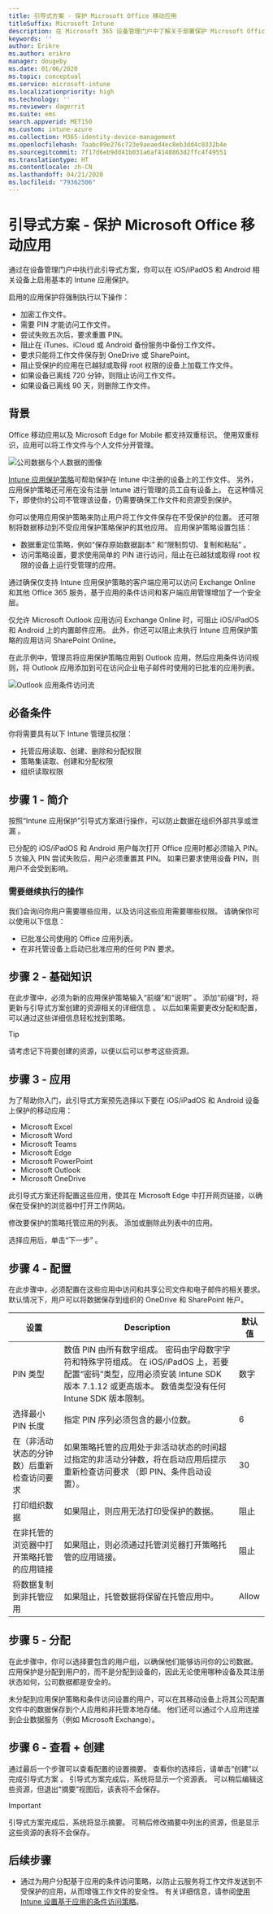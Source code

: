 ```yaml
---
title: 引导式方案 - 保护 Microsoft Office 移动应用
titleSuffix: Microsoft Intune
description: 在 Microsoft 365 设备管理门户中了解关于部署保护 Microsoft Office 移动应用的引导式方案。
keywords: ''
author: Erikre
ms.author: erikre
manager: dougeby
ms.date: 01/06/2020
ms.topic: conceptual
ms.service: microsoft-intune
ms.localizationpriority: high
ms.technology: ''
ms.reviewer: dagerrit
ms.suite: ems
search.appverid: MET150
ms.custom: intune-azure
ms.collection: M365-identity-device-management
ms.openlocfilehash: 7aabc09e276c723e9aeaed4ec8eb3dd4c0332b4e
ms.sourcegitcommit: 7f17d6eb9dd41b031a6af4148863d2ffc4f49551
ms.translationtype: HT
ms.contentlocale: zh-CN
ms.lasthandoff: 04/21/2020
ms.locfileid: "79362506"
---
```

# <a name="guided-scenario---secure-microsoft-office-mobile-apps"></a>引导式方案 - 保护 Microsoft Office 移动应用

通过在设备管理门户中执行此引导式方案，你可以在 iOS/iPadOS 和 Android 相关设备上启用基本的 Intune 应用保护。

启用的应用保护将强制执行以下操作：

- 加密工作文件。
- 需要 PIN 才能访问工作文件。
- 尝试失败五次后，要求重置 PIN。
- 阻止在 iTunes、iCloud 或 Android 备份服务中备份工作文件。  
- 要求只能将工作文件保存到 OneDrive 或 SharePoint。
- 阻止受保护的应用在已越狱或取得 root 权限的设备上加载工作文件。
- 如果设备已离线 720 分钟，则阻止访问工作文件。
- 如果设备已离线 90 天，则删除工作文件。

## <a name="background"></a>背景

Office 移动应用以及 Microsoft Edge for Mobile 都支持双重标识。 使用双重标识，应用可以将工作文件与个人文件分开管理。 

![公司数据与个人数据的图像](./media/guided-scenarios-office-mobile/guided-scenarios-office-mobile-01.png)

[Intune 应用保护策略](../apps/app-protection-policy.md)可帮助保护在 Intune 中注册的设备上的工作文件。 另外，应用保护策略还可用在没有注册 Intune 进行管理的员工自有设备上。 在这种情况下，即使你的公司不管理该设备，仍需要确保工作文件和资源受到保护。

你可以使用应用保护策略来防止用户将工作文件保存在不受保护的位置。 还可限制将数据移动到不受应用保护策略保护的其他应用。 应用保护策略设置包括：

- 数据重定位策略，例如“保存原始数据副本”  和“限制剪切、复制和粘贴”  。
- 访问策略设置，要求使用简单的 PIN 进行访问，阻止在已越狱或取得 root 权限的设备上运行受管理的应用。

通过确保仅支持 Intune 应用保护策略的客户端应用可以访问 Exchange Online 和其他 Office 365 服务，基于应用的条件访问和客户端应用管理增加了一个安全层。

仅允许 Microsoft Outlook 应用访问 Exchange Online 时，可阻止 iOS/iPadOS 和 Android 上的内置邮件应用。 此外，你还可以阻止未执行 Intune 应用保护策略的应用访问 SharePoint Online。

在此示例中，管理员将应用保护策略应用到 Outlook 应用，然后应用条件访问规则，将 Outlook 应用添加到可在访问企业电子邮件时使用的已批准的应用列表。

![Outlook 应用条件访问流](./media/guided-scenarios-office-mobile/guided-scenarios-office-mobile-02.png)

## <a name="prerequisites"></a>必备条件

你将需要具有以下 Intune 管理员权限：

- 托管应用读取、创建、删除和分配权限
- 策略集读取、创建和分配权限
- 组织读取权限

## <a name="step-1---introduction"></a>步骤 1 - 简介

按照“Intune 应用保护”引导式方案进行操作，可以防止数据在组织外部共享或泄漏  。 

已分配的 iOS/iPadOS 和 Android 用户每次打开 Office 应用时都必须输入 PIN。 5 次输入 PIN 尝试失败后，用户必须重置其 PIN。 如果已要求使用设备 PIN，则用户不会受到影响。

### <a name="what-you-will-need-to-continue"></a>需要继续执行的操作

我们会询问你用户需要哪些应用，以及访问这些应用需要哪些权限。 请确保你可以使用以下信息：

- 已批准公司使用的 Office 应用列表。
- 在非托管设备上启动已批准应用的任何 PIN 要求。

## <a name="step-2---basics"></a>步骤 2 - 基础知识

在此步骤中，必须为新的应用保护策略输入“前缀”和“说明”   。 添加“前缀”时，将更新与引导式方案创建的资源相关的详细信息  。 以后如果需要更改分配和配置，可以通过这些详细信息轻松找到策略。

> [!TIP]
> 请考虑记下将要创建的资源，以便以后可以参考这些资源。

## <a name="step-3---apps"></a>步骤 3 - 应用

为了帮助你入门，此引导式方案预先选择以下要在 iOS/iPadOS 和 Android 设备上保护的移动应用：

- Microsoft Excel
- Microsoft Word
- Microsoft Teams
- Microsoft Edge
- Microsoft PowerPoint
- Microsoft Outlook
- Microsoft OneDrive

此引导式方案还将配置这些应用，使其在 Microsoft Edge 中打开网页链接，以确保在受保护的浏览器中打开工作网站。

修改要保护的策略托管应用的列表。 添加或删除此列表中的应用。

选择应用后，单击“下一步”  。

## <a name="step-4---configuration"></a>步骤 4 - 配置

在此步骤中，必须配置在这些应用中访问和共享公司文件和电子邮件的相关要求。 默认情况下，用户可以将数据保存到组织的 OneDrive 和 SharePoint 帐户。

| 设置 | Description | 默认值 |
|---------------------------------------------------------------|-------------------------------------------------------------------------------------------------------------------------------------------------------------------------------------------------------------------------------------------------------------------------------------|---------------|
| PIN 类型 | 数值 PIN 由所有数字组成。 密码由字母数字字符和特殊字符组成。  在 iOS/iPadOS 上，若要配置“密码”类型，应用必须安装 Intune SDK 版本 7.1.12 或更高版本。 数值类型没有任何 Intune SDK 版本限制。 | 数字 |
| 选择最小 PIN 长度 | 指定 PIN 序列必须包含的最小位数。 | 6 |
| 在（非活动状态的分钟数）后重新检查访问要求 | 如果策略托管的应用处于非活动状态的时间超过指定的非活动分钟数，将在启动应用后提示重新检查访问要求 （即 PIN、条件启动设置）。 | 30 |
| 打印组织数据 | 如果阻止，则应用无法打印受保护的数据。 | 阻止 |
| 在非托管的浏览器中打开策略托管的应用链接 | 如果阻止，则必须通过托管浏览器打开策略托管的应用链接。 | 阻止 |
| 将数据复制到非托管应用 | 如果阻止，托管数据将保留在托管应用中。 | Allow |

## <a name="step-5---assignments"></a>步骤 5 - 分配

在此步骤中，你可以选择要包含的用户组，以确保他们能够访问你的公司数据。 应用保护是分配到用户的，而不是分配到设备的，因此无论使用哪种设备及其注册状态如何，公司数据都是安全的。

未分配到应用保护策略和条件访问设置的用户，可以在其移动设备上将其公司配置文件中的数据保存到个人应用和非托管本地存储。 他们还可以通过个人应用连接到企业数据服务（例如 Microsoft Exchange）。

## <a name="step-6---review--create"></a>步骤 6 - 查看 + 创建

通过最后一个步骤可以查看配置的设置摘要。 查看你的选择后，请单击“创建”以完成引导式方案  。 引导式方案完成后，系统将显示一个资源表。 可以稍后编辑这些资源，但退出“摘要”视图后，该表将不会保存。

> [!IMPORTANT]
> 引导式方案完成后，系统将显示摘要。 可稍后修改摘要中列出的资源，但是显示这些资源的表将不会保存。

## <a name="next-steps"></a>后续步骤

- 通过为用户分配基于应用的条件访问策略，以防止云服务将工作文件发送到不受保护的应用，从而增强工作文件的安全性。 有关详细信息，请参阅[使用 Intune 设置基于应用的条件访问策略](../protect/app-based-conditional-access-intune-create.md)。
